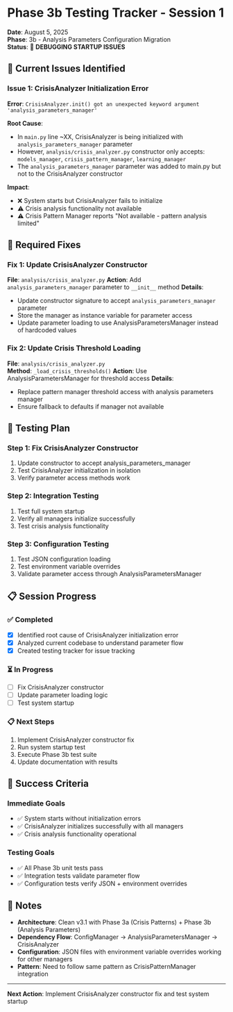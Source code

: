 # Phase 3b Testing Tracker - Session 1

**Date**: August 5, 2025  
**Phase**: 3b - Analysis Parameters Configuration Migration  
**Status**: 🔧 **DEBUGGING STARTUP ISSUES**

## 🚨 Current Issues Identified

### **Issue 1: CrisisAnalyzer Initialization Error**
**Error**: `CrisisAnalyzer.init() got an unexpected keyword argument 'analysis_parameters_manager'`

**Root Cause**: 
- In `main.py` line ~XX, CrisisAnalyzer is being initialized with `analysis_parameters_manager` parameter
- However, `analysis/crisis_analyzer.py` constructor only accepts: `models_manager`, `crisis_pattern_manager`, `learning_manager`
- The `analysis_parameters_manager` parameter was added to main.py but not to the CrisisAnalyzer constructor

**Impact**: 
- ❌ System starts but CrisisAnalyzer fails to initialize
- ⚠️ Crisis analysis functionality not available
- ⚠️ Crisis Pattern Manager reports "Not available - pattern analysis limited"

## 🔧 Required Fixes

### **Fix 1: Update CrisisAnalyzer Constructor**
**File**: `analysis/crisis_analyzer.py`
**Action**: Add `analysis_parameters_manager` parameter to `__init__` method
**Details**:
- Update constructor signature to accept `analysis_parameters_manager` parameter
- Store the manager as instance variable for parameter access
- Update parameter loading to use AnalysisParametersManager instead of hardcoded values

### **Fix 2: Update Crisis Threshold Loading**
**File**: `analysis/crisis_analyzer.py`  
**Method**: `_load_crisis_thresholds()`
**Action**: Use AnalysisParametersManager for threshold access
**Details**:
- Replace pattern manager threshold access with analysis parameters manager
- Ensure fallback to defaults if manager not available

## 🧪 Testing Plan

### **Step 1: Fix CrisisAnalyzer Constructor**
1. Update constructor to accept analysis_parameters_manager
2. Test CrisisAnalyzer initialization in isolation
3. Verify parameter access methods work

### **Step 2: Integration Testing** 
1. Test full system startup
2. Verify all managers initialize successfully
3. Test crisis analysis functionality

### **Step 3: Configuration Testing**
1. Test JSON configuration loading
2. Test environment variable overrides
3. Validate parameter access through AnalysisParametersManager

## 📋 Session Progress

### **✅ Completed**
- [x] Identified root cause of CrisisAnalyzer initialization error
- [x] Analyzed current codebase to understand parameter flow
- [x] Created testing tracker for issue tracking

### **⏳ In Progress**
- [ ] Fix CrisisAnalyzer constructor
- [ ] Update parameter loading logic
- [ ] Test system startup

### **📋 Next Steps**
1. Implement CrisisAnalyzer constructor fix
2. Run system startup test
3. Execute Phase 3b test suite
4. Update documentation with results

## 🎯 Success Criteria

### **Immediate Goals**
- ✅ System starts without initialization errors
- ✅ CrisisAnalyzer initializes successfully with all managers
- ✅ Crisis analysis functionality operational

### **Testing Goals**
- ✅ All Phase 3b unit tests pass
- ✅ Integration tests validate parameter flow
- ✅ Configuration tests verify JSON + environment overrides

## 📝 Notes

- **Architecture**: Clean v3.1 with Phase 3a (Crisis Patterns) + Phase 3b (Analysis Parameters)
- **Dependency Flow**: ConfigManager → AnalysisParametersManager → CrisisAnalyzer
- **Configuration**: JSON files with environment variable overrides working for other managers
- **Pattern**: Need to follow same pattern as CrisisPatternManager integration

---

**Next Action**: Implement CrisisAnalyzer constructor fix and test system startup